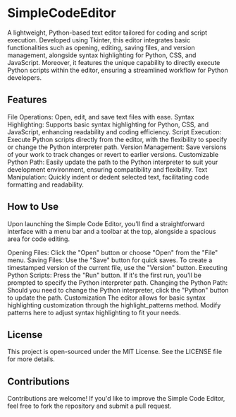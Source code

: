 # SimpleCodeEditor
A lightweight, Python-based text editor tailored for coding and script execution. Developed using Tkinter, this editor integrates basic functionalities such as opening, editing, saving files, and version management, alongside syntax highlighting for Python, CSS, and JavaScript. Moreover, it features the unique capability to directly execute Python scripts within the editor, ensuring a streamlined workflow for Python developers.

## Features
File Operations: Open, edit, and save text files with ease.
Syntax Highlighting: Supports basic syntax highlighting for Python, CSS, and JavaScript, enhancing readability and coding efficiency.
Script Execution: Execute Python scripts directly from the editor, with the flexibility to specify or change the Python interpreter path.
Version Management: Save versions of your work to track changes or revert to earlier versions.
Customizable Python Path: Easily update the path to the Python interpreter to suit your development environment, ensuring compatibility and flexibility.
Text Manipulation: Quickly indent or dedent selected text, facilitating code formatting and readability.

## How to Use
Upon launching the Simple Code Editor, you'll find a straightforward interface with a menu bar and a toolbar at the top, alongside a spacious area for code editing.

Opening Files: Click the "Open" button or choose "Open" from the "File" menu.
Saving Files: Use the "Save" button for quick saves. To create a timestamped version of the current file, use the "Version" button.
Executing Python Scripts: Press the "Run" button. If it's the first run, you'll be prompted to specify the Python interpreter path.
Changing the Python Path: Should you need to change the Python interpreter, click the "Python" button to update the path.
Customization
The editor allows for basic syntax highlighting customization through the highlight_patterns method. Modify patterns here to adjust syntax highlighting to fit your needs.

## License
This project is open-sourced under the MIT License. See the LICENSE file for more details.

## Contributions
Contributions are welcome! If you'd like to improve the Simple Code Editor, feel free to fork the repository and submit a pull request.
